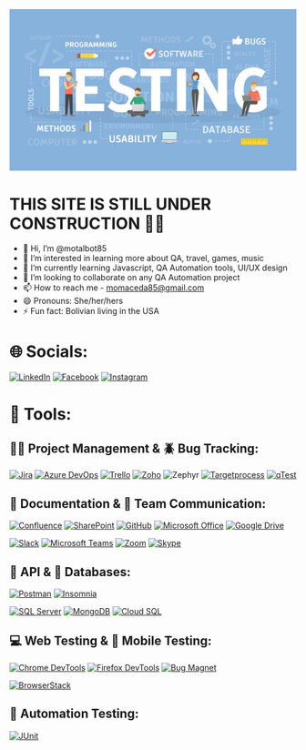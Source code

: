 ![Header](SoftwareTesting.jpg)

# THIS SITE IS STILL UNDER CONSTRUCTION :mage_woman:

- 👋 Hi, I’m @motalbot85
- 👀 I’m interested in learning more about QA, travel, games, music
- 🌱 I’m currently learning Javascript, QA Automation tools, UI/UX design
- 💞️ I’m looking to collaborate on any QA Automation project
- 📫 How to reach me - momaceda85@gmail.com
- 😄 Pronouns: She/her/hers
- ⚡ Fun fact: Bolivian living in the USA

# 🌐 Socials:
[![LinkedIn](https://img.shields.io/badge/LinkedIn-0077B5?style=for-the-badge&logo=linkedin&logoColor=white)](https://www.linkedin.com/in/monica-maceda-toranzos-90446279/) [![Facebook](https://img.shields.io/badge/Facebook-1877F2?style=for-the-badge&logo=facebook&logoColor=white)](https://www.facebook.com/momaceda/) [![Instagram](https://img.shields.io/badge/Instagram-E4405F?style=for-the-badge&logo=instagram&logoColor=white)](https://www.instagram.com/momaceda/)

# 🔧 Tools:
## 👩‍💻 Project Management & 🪲 Bug Tracking:
[![Jira](https://img.shields.io/badge/Jira-0052CC?style=for-the-badge&logo=jira&logoColor=white)](https://www.atlassian.com/software/jira/) [![Azure DevOps](https://img.shields.io/badge/Azure%20DevOps-0078D7?style=for-the-badge&logo=azure-devops&logoColor=white)](https://azure.microsoft.com/) [![Trello](https://img.shields.io/badge/Trello-0052CC?style=for-the-badge&logo=trello&logoColor=white)](https://trello.com/) [![Zoho](https://img.shields.io/badge/Zoho-DC2828?style=for-the-badge&logo=zoho&logoColor=white)](https://www.zoho.com/projects/) ![Zephyr](https://img.shields.io/badge/Zephyr-2E73B8?style=for-the-badge&logo=zephyr&logoColor=white) [![Targetprocess](https://img.shields.io/badge/Targetprocess-FF7F45?style=for-the-badge&logo=targetprocess&logoColor=white)](https://docvuedev.tpondemand.com/) [![qTest](https://img.shields.io/badge/qTest-49BEB7?style=for-the-badge&logo=qtest&logoColor=white)](https://www.tricentis.com/products/unified-test-management-qtest/test-case-manager)

## 📝 Documentation & 📲 Team Communication:
[![Confluence](https://img.shields.io/badge/Confluence-172B4D?style=for-the-badge&logo=confluence&logoColor=white)](https://www.atlassian.com/software/confluence) [![SharePoint](https://img.shields.io/badge/SharePoint-0078D4?style=for-the-badge&logo=microsoft-sharepoint&logoColor=white)](https://www.microsoft.com/en-us/microsoft-365/sharepoint/collaboration) [![GitHub](https://img.shields.io/badge/GitHub-181717?style=for-the-badge&logo=github&logoColor=white)](https://github.com/) [![Microsoft Office](https://img.shields.io/badge/Microsoft%20Office-D83B01?style=for-the-badge&logo=microsoft-office&logoColor=white)](https://www.office.com/) [![Google Drive](https://img.shields.io/badge/Google%20Drive-4285F4?style=for-the-badge&logo=google-drive&logoColor=white)](https://drive.google.com/)

[![Slack](https://img.shields.io/badge/Slack-4A154B?style=for-the-badge&logo=slack&logoColor=white)](https://slack.com/) [![Microsoft Teams](https://img.shields.io/badge/Microsoft%20Teams-6264A7?style=for-the-badge&logo=microsoft-teams&logoColor=white)](https://www.microsoft.com/en/microsoft-teams/group-chat-software) [![Zoom](https://img.shields.io/badge/Zoom-2D8CFF?style=for-the-badge&logo=zoom&logoColor=white)](https://zoom.us/) [![Skype](https://img.shields.io/badge/Skype-00AFF0?style=for-the-badge&logo=skype&logoColor=white)](https://www.skype.com/)

## 🔁 API & 💾 Databases:
[![Postman](https://img.shields.io/badge/Postman-FF6C37?style=for-the-badge&logo=postman&logoColor=white)](https://www.postman.com/) [![Insomnia](https://img.shields.io/badge/Insomnia-5849BE?style=for-the-badge&logo=insomnia&logoColor=white)](https://insomnia.rest/)

[![SQL Server](https://img.shields.io/badge/SQL%20Server-CC2927?style=for-the-badge&logo=microsoft-sql-server&logoColor=white)](https://www.microsoft.com/en-us/sql-server) [![MongoDB](https://img.shields.io/badge/MongoDB-47A248?style=for-the-badge&logo=mongodb&logoColor=white)](https://www.mongodb.com/) [![Cloud SQL](https://img.shields.io/badge/Cloud%20SQL-4285F4?style=for-the-badge&logo=google-cloud&logoColor=white)](https://cloud.google.com/sql)

## 💻 Web Testing & 📱 Mobile Testing:
[![Chrome DevTools](https://img.shields.io/badge/Chrome%20DevTools-4285F4?style=for-the-badge&logo=google-chrome&logoColor=white)](https://developer.chrome.com/docs/devtools/) [![Firefox DevTools](https://img.shields.io/badge/Firefox%20DevTools-FF7139?style=for-the-badge&logo=firefox&logoColor=white)](https://firefox-dev.tools/) [![Bug Magnet](https://img.shields.io/badge/Bug%20Magnet-FF6347?style=for-the-badge)](https://github.com/gojko/bugmagnet)

[![BrowserStack](https://img.shields.io/badge/BrowserStack-FFB02E?style=for-the-badge&logo=browserstack&logoColor=white)](https://www.browserstack.com/)

## 🤖 Automation Testing:

[![JUnit](https://img.shields.io/badge/JUnit-25A162?style=for-the-badge&logo=junit5&logoColor=white)](https://junit.org/junit5/)
<!---
motalbot85/motalbot85 is a ✨ special ✨ repository because its `README.md` (this file) appears on your GitHub profile.
You can click the Preview link to take a look at your changes.
--->
